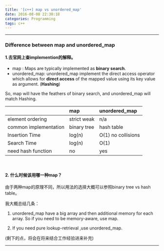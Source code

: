 ```yaml
---
title: '[c++] map vs unordered_map'
date: 2016-08-08 22:30:18
categories: Programming
tags: c++
---
```

****
### Difference between map and unordered_map

#### 1.去官网上查implemention的解释。

- map : Maps are typically implemented as **binary search**.
- unordered_map: unordered_map implement the direct access operator which allows for **direct access** of the mapped value using its key value as argument. (**Hashing**)

So, map will have the feathers of binary search, and unordered_map will match Hashing.

|                       | map            | unordered_map  |
| :-------------        | :------------- | :------------- |
|element ordering       | strict weak    | n/a            |
|common implementation  | binary tree    | hash table     |
|Insertion Time         |  log(n)        | O(1) no collisions|
|Search Time            | log(n)         | O(1)           |
|need hash function     | no             | yes            |
<br/>

#### 2. 什么时候该用哪一种map？

由于两种map的原理不同，所以用法的选择大概可以参照binary tree vs hash table。

我大概总结几条：

1. unordered_map have a big array and then additional memory for each array. So if you need to be memory-aware, use map.

2. If you need pure lookup-retrieval ,use unordered_map.

(剩下的点，将会在将来结合工作经验进来补充)

****  
